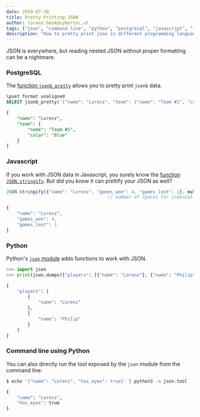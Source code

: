 ```yaml
---
date: 2019-07-30
title: Pretty Printing JSON
author: lorenz.henk@cybertec.at
tags: ["json", "command-line", "python", "postgresql", "javascript", "formatting"] # max. 10 tags; lowercase; dash-separated
description: "How to pretty print json in different programming languages and in the command line" # max. 300 chars.
---
```


JSON is everywhere, but reading nested JSON without proper formatting can be a nightmare.

### PostgreSQL

The [function `jsonb_pretty`](https://www.postgresql.org/docs/current/functions-json.html) allows you to pretty print `jsonb` data.

```sql
\pset format unaligned
SELECT jsonb_pretty('{"name": "Lorenz", "team": {"name": "Team #1", "color", "blue"}}'::jsonb);

{
    "name": "Lorenz",
    "team": {
        "name": "Team #1",
        "color": "blue"
    }
}
```

### Javascript

If you work with JSON data in Javascript, you surely know the [function `JSON.stringify`](https://developer.mozilla.org/en-US/docs/Web/JavaScript/Reference/Global_Objects/JSON/stringify).
But did you know it can prettify your JSON as well?

```js
JSON.stringify({"name": "Lorenz", "games_won": 4, "games_lost": 1}, null, 4)
                                      // number of spaces for indentation ^

{
    "name": "Lorenz",
    "games_won": 4,
    "games_lost": 1
}
```

### Python

Python's [`json` module](https://docs.python.org/3.7/library/json.html) adds functions to work with JSON.

```python
>>> import json
>>> print(json.dumps({"players": [{"name": "Lorenz"}, {"name": "Philip"}]}, indent=4))

{
    "players": [
        {
            "name": "Lorenz"
        },
        {
            "name": "Philip"
        }
    ]
}
```

### Command line using Python

You can also directly run the tool exposed by the `json` module from the command line:

```bash
$ echo '{"name": "Lorenz", "has_eyes": true}' | python3 -m json.tool

{
    "name": "Lorenz",
    "has_eyes": true
}
```
